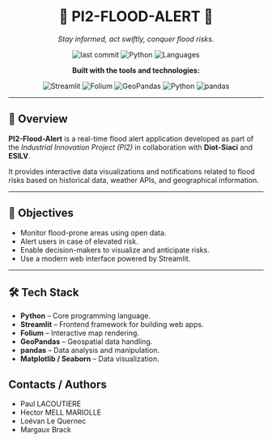<h1 align="center">🌊 PI2-FLOOD-ALERT 🌊</h1>
<p align="center"><em>Stay informed, act swiftly, conquer flood risks.</em></p>

<p align="center">
  <img src="https://img.shields.io/badge/last%20commit-March%202024-blue" alt="last commit">
  <img src="https://img.shields.io/badge/python-100%25-blue.svg" alt="Python">
  <img src="https://img.shields.io/badge/languages-1-brightgreen" alt="Languages">
</p>

<p align="center"><strong>Built with the tools and technologies:</strong></p>

<p align="center">
  <img src="https://img.shields.io/badge/Streamlit-FF4B4B?logo=Streamlit&logoColor=white&style=for-the-badge" alt="Streamlit">
  <img src="https://img.shields.io/badge/Folium-006400?style=for-the-badge" alt="Folium">
  <img src="https://img.shields.io/badge/GeoPandas-39A849?style=for-the-badge" alt="GeoPandas">
  <img src="https://img.shields.io/badge/Python-3776AB?logo=python&logoColor=white&style=for-the-badge" alt="Python">
  <img src="https://img.shields.io/badge/pandas-150458?logo=pandas&logoColor=white&style=for-the-badge" alt="pandas">
</p>

---

## 📌 Overview

**PI2-Flood-Alert** is a real-time flood alert application developed as part of the *Industrial Innovation Project (PI2)* in collaboration with **Diot-Siaci** and **ESILV**.

It provides interactive data visualizations and notifications related to flood risks based on historical data, weather APIs, and geographical information.

---

## 🎯 Objectives

- Monitor flood-prone areas using open data.
- Alert users in case of elevated risk.
- Enable decision-makers to visualize and anticipate risks.
- Use a modern web interface powered by Streamlit.

---

## 🛠️ Tech Stack

- **Python** – Core programming language.
- **Streamlit** – Frontend framework for building web apps.
- **Folium** – Interactive map rendering.
- **GeoPandas** – Geospatial data handling.
- **pandas** – Data analysis and manipulation.
- **Matplotlib / Seaborn** – Data visualization.

## Contacts / Authors
- Paul LACOUTIERE  
- Hector MELL MARIOLLE  
- Loévan Le Quernec
- Margaux Brack

